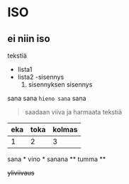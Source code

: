 # ISO
## ei niin iso
tekstiä

- lista1
- lista2
  -sisennys
    1. sisennyksen sisennys

sana sana `hieno sana` sana

> saadaan viiva ja harmaata tekstiä

| eka | toka | kolmas |
| --- | --- | --- |
| 1 | 2 | 3 |


sana * vino * sanana ** tumma **

~~yliviivaus~~

